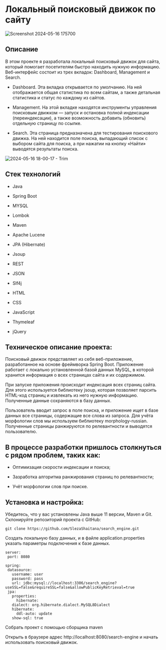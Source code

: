 # **Локальный поисковый движок по сайту**

![Screenshot 2024-05-16 175700](https://github.com/SlezaShaitana/10-4-chess-board/assets/132721004/1234658e-dc84-4ebb-8400-c1e17403c4d4)

## Описание

В этом проекте я разработала локальный поисковый движок для сайта, который помогает посетителям быстро находить нужную информацию. Веб-интерфейс состоит из трех вкладок: Dashboard, Management и Search.

- Dashboard. Эта вкладка открывается по умолчанию. На ней отображается общая статистика по всем сайтам, а также детальная статистика и статус по каждому из сайтов.

- Management. На этой вкладке находятся инструменты управления поисковым движком — запуск и остановка полной индексации (переиндексации), а также возможность добавить (обновить) отдельную страницу по ссылке.

- Search. Эта страница предназначена для тестирования поискового движка. На ней находится поле поиска, выпадающий список с выбором сайта для поиска, а при нажатии на кнопку «Найти» выводятся результаты поиска.


![2024-05-16 18-00-17 - Trim](https://github.com/SlezaShaitana/search_engine/assets/132721004/50040eab-1e4e-44b4-8118-666b7be7fccf)


## Стек технологий
   
- Java

- Spring Boot

- MYSQL

- Lombok

- Maven

- Apache Lucene

- JPA (Hibernate)

- Jsoup

- REST

- JSON

- Slf4j

- HTML

- CSS

- JavaScript

- Thymeleaf

- jQuery

  
## Техническое описание проекта:

Поисковый движок представляет из себя веб-приложение, разработанное на основе фреймворка Spring Boot. Приложение работает с локально установленной базой данных MySQL, в которой хранится информация о всех страницах сайта и их содержимом.

При запуске приложения происходит индексация всех страниц сайта. Для этого используется библиотеку jsoup, которая позволяет парсить HTML-код страниц и извлекать из него нужную информацию. Полученные данные сохраняются в базу данных.

Пользователь вводит запрос в поле поиска, и приложение ищет в базе данных все страницы, содержащие все слова из запроса. Для учёта морфологии слов мы используем библиотеку morphology-russian. Полученные страницы ранжируются по релевантности и выводятся пользователю.

## В процессе разработки пришлось столкнуться с рядом проблем, таких как:

- Оптимизация скорости индексации и поиска;

- Зазработка алгоритма ранжирования страниц по релевантности;

- Учёт морфологии слов при поиске.

## Установка и настройка:

Убедитесь, что у вас установлены Java выше 11 версии, Maven и Git.
Склонируйте репозиторий проекта с GitHub:

```
git clone https://github.com/SlezaShaitana/search_engine.git
```

Cоздать локальную базу данных, и в файле application.properties указать параметры подключения к базе данных.

```
server:
 port: 8080

spring:
 datasource:
   username: user
   password: pass
   url: jdbc:mysql://localhost:3306/search_engine?useSSL=false&requireSSL=false&allowPublicKeyRetrieval=true
 jpa:
   properties:
     hibernate:
   dialect: org.hibernate.dialect.MySQL8Dialect
   hibernate:
     ddl-auto: update
   show-sql: true
```

Собрать проект с помощью сборщика maven

Открыть в браузере адрес http://localhost:8080/search-engine и начать использовать поисковый движок.

